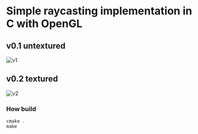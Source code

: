 # Simple raycasting implementation in C with OpenGL

## v0.1 untextured
![v1](https://user-images.githubusercontent.com/5994972/226800301-39cd9a59-c5a2-4bcb-aa6e-5e2f3c281115.gif)

## v0.2 textured
![v2](https://user-images.githubusercontent.com/5994972/235757981-641a1d44-f550-4e46-8ef5-71f14a095a12.gif)


### How build
```
cmake .
make
```
